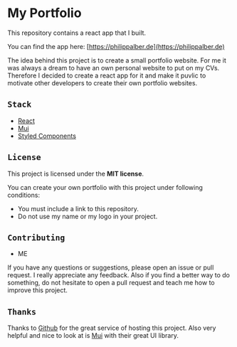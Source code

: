 # My Portfolio

This repository contains a react app that I built.

You can find the app here:
[https://philippalber.de](https://philippalber.de)

The idea behind this project is to create a small portfolio website.
For me it was always a dream to have an own personal website to put on my CVs.
Therefore I decided to create a react app for it and make it puvlic to motivate other developers to create their own portfolio websites.




## `Stack`

- [React](https://reactjs.org)
- [Mui](https://mui.com)
- [Styled Components](https://styled-components.com)
  

    
## `License`

This project is licensed under the **MIT license**.

You can create your own portfolio with this project under following conditions:
- You must include a link to this repository.
- Do not use my name or my logo in your project.


## `Contributing`
- ME

If you have any questions or suggestions, please open an issue or pull request.
I really appreciate any feedback. Also if you find a better way to do something, do not hesitate to open a pull request and teach me how to improve this project.


## `Thanks`
Thanks to [Github](https://github.com) for the great service of hosting this project.
Also very helpful and nice to look at is [Mui](https://mui.com) with their great UI library.
